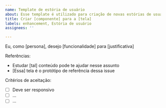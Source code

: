 ```yaml
---
name: Template de estória de usuário
about: Esse template é utilizado para criação de novas estórias de usuário
title: Criar [componente] para a [tela]
labels: enhancement, Estória de usuário
assignees: ''

---
```


Eu, como [persona], desejo [funcionalidade] para [justificativa]

Referências:
- Estudar [tal] conteúdo pode te ajudar nesse assunto 
- [Essa] tela é o protótipo de referência dessa issue

Critérios de aceitação: 
- [ ] Deve ser responsivo
- [ ] ...
- [ ] ...
